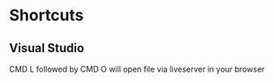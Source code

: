 # Shortcuts

## Visual Studio
CMD L followed by CMD O will open file via liveserver in your browser <br>

